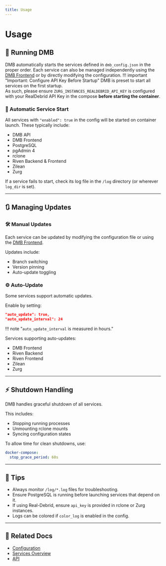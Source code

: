 ```yaml
---
title: Usage
---
```


# Usage

## 🚀 Running DMB
DMB automatically starts the services defined in `dmb_config.json` in the proper order. Each service can also be managed independently using the [DMB Frontend](../services/dmb-frontend.md/) or by directly modifying the configuration.
!!! important "Important: Configure API Key Before Startup"
    DMB is preset to start all services on the first startup.  
    As such, please ensure `ZURG_INSTANCES_REALDEBRID_API_KEY` is configured with your RealDebrid API Key in the compose **before starting the container**.


### 🔄 Automatic Service Start
All services with `"enabled": true` in the config will be started on container launch. These typically include:

- DMB API
- DMB Frontend
- PostgreSQL
- pgAdmin 4
- rclone
- Riven Backend & Frontend
- Zilean
- Zurg

If a service fails to start, check its log file in the `/log` directory (or wherever `log_dir` is set).

---

## 🔃 Managing Updates

### 🛠️ Manual Updates
Each service can be updated by modifying the configuration file or using the [DMB Frontend](../services/dmb-frontend.md). 

Updates include:

- Branch switching
- Version pinning
- Auto-update toggling

### ⚙️ Auto-Update
Some services support automatic updates. 

Enable by setting:
```json
"auto_update": true,
"auto_update_interval": 24
```
!!! note "`auto_update_interval` is measured in hours."

Services supporting auto-updates:

- DMB Frontend
- Riven Backend
- Riven Frontend
- Zilean
- Zurg

---

## ⚡ Shutdown Handling
DMB handles graceful shutdown of all services. 

This includes:

- Stopping running processes
- Unmounting rclone mounts
- Syncing configuration states

To allow time for clean shutdowns, use:
```yaml
docker-compose:
  stop_grace_period: 60s
```

---

## 📌 Tips
- Always monitor `/log/*.log` files for troubleshooting.
- Ensure PostgreSQL is running before launching services that depend on it.
- If using Real-Debrid, ensure `api_key` is provided in rclone or Zurg instances.
- Logs can be colored if `color_log` is enabled in the config.

---

## 📎 Related Docs
- [Configuration](configuration.md)
- [Services Overview](../services/index.md)
- [API](../api/index.md)

